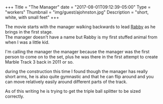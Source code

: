 +++
Title = "The Manager"
date = "2017-08-01T09:12:39-05:00"
Type = "workers"
Thumbnail = "img/guest/ajohnston.jpg"
Description = "short, white, with small feet"
+++

The movie starts with the manager walking backwards to lead [Rabby](/workers/rabby/) as he brings in the first stage.  
The manager doesn't have a name but Rabby is my first stuffed animal from when I was a little kid.

I'm calling the manager the manager because the manager was the first person to come on to the set, plus he was there in the first attempt to create Marble Track 3 back in 2011 or so.

during the construction this time I found though the manager has really short arms, he is also quite gymnastic and that he can flip around and you can move relatively easily around different parts of the track.

As of this writing he is trying to get the triple ball splitter to be sized correctly.